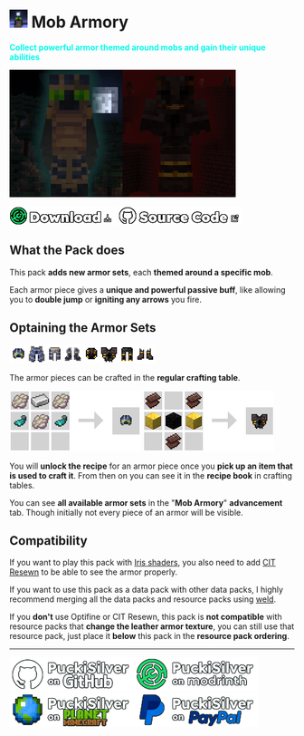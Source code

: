 # ![](images/pack_32.png) Mob Armory
<font color="#00faeb">**Collect powerful armor themed around mobs and gain their unique abilities**</font>

![Phatom Armor and Withered Bone Armor](images/armors.png)

[![Download on Modrinth](https://raw.githubusercontent.com/PuckiSilver/static-files/main/link_logos/modrinth_download.png)](https://modrinth.com/project/mob-armory)
[![Sourcecode on GitHub](https://raw.githubusercontent.com/PuckiSilver/static-files/main/link_logos/github_source_code.png)](https://github.com/ps-dps/MobArmory)

## What the Pack does
This pack **adds new armor sets**, each **themed around a specific mob**.

Each armor piece gives a **unique and powerful passive buff**, like allowing you to **double jump** or **igniting any arrows** you fire.

## Optaining the Armor Sets

![Armor Items Icons](images/armor_icons.png)

The armor pieces can be crafted in the **regular crafting table**.

![Phantom Helmet Recipe](images/craft_phatom_helmet.png)
![Withered Bone Chestplate Recipe](images/craft_wither_skeleton_chestplate.png)

You will **unlock the recipe** for an armor piece once you **pick up an item that is used to craft it**.
From then on you can see it in the **recipe book** in crafting tables.

You can see **all available armor sets** in the "**Mob Armory**" **advancement** tab.
Though initially not every piece of an armor will be visible.

## Compatibility
If you want to play this pack with [Iris shaders](https://modrinth.com/mod/iris), you also need to add [CIT Resewn](https://modrinth.com/mod/cit-resewn) to be able to see the armor properly.

If you want to use this pack as a data pack with other data packs, I highly recommend merging all the data packs and resource packs using [weld](https://weld.smithed.dev/).

If you **don't** use Optifine or CIT Resewn, this pack is **not compatible** with resource packs that **change the leather armor texture**, you can still use that resource pack, just place it **below** this pack in the **resource pack ordering**.

---

[![PuckiSilver on GitHub](https://raw.githubusercontent.com/PuckiSilver/static-files/main/link_logos/GitHub.png)](https://github.com/PuckiSilver)[![PuckiSilver on modrinth](https://raw.githubusercontent.com/PuckiSilver/static-files/main/link_logos/modrinth.png)](https://modrinth.com/user/PuckiSilver)[![PuckiSilver on PlanetMinecraft](https://raw.githubusercontent.com/PuckiSilver/static-files/main/link_logos/PlanetMinecraft.png)](https://planetminecraft.com/m/PuckiSilver)[![PuckiSilver on PayPal](https://raw.githubusercontent.com/PuckiSilver/static-files/main/link_logos/PayPal.png)](https://paypal.me/puckisilver)
